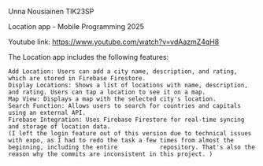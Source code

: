 Unna Nousiainen TIK23SP

Location app - Mobile Programming 2025

Youtube link: https://www.youtube.com/watch?v=vdAazmZ4qH8

The Location app includes the following features:

    Add Location: Users can add a city name, description, and rating, which are stored in Firebase Firestore.
    Display Locations: Shows a list of locations with name, description, and rating. Users can tap a location to see it on a map.
    Map View: Displays a map with the selected city's location.
    Search Function: Allows users to search for countries and capitals using an external API.
    Firebase Integration: Uses Firebase Firestore for real-time syncing and storage of location data.
    (I left the login feature out of this version due to technical issues with expo, as I had to redo the task a few times from almost the beginning, including the entire            repository. That's also the reason why the commits are inconsistent in this project. )
